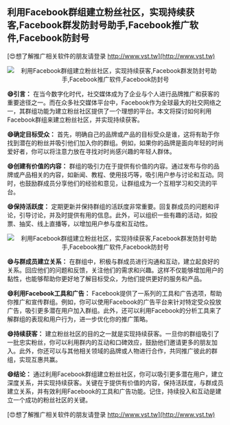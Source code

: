 ## **利用Facebook群组建立粉丝社区，实现持续获客,Facebook群发防封号助手,Facebook推广软件,Facebook防封号**

[😍想了解推广相关软件的朋友请登录 http://www.vst.tw](http://www.vst.tw)

 <center><img src="https://vst.tw/MP4/tuiguang/png/6.png" alt="利用Facebook群组建立粉丝社区，实现持续获客,Facebook群发防封号助手,Facebook推广软件,Facebook防封号"></center>

**😄引言：**
在当今数字化时代，社交媒体成为了企业与个人进行品牌推广和获客的重要途径之一。而在众多社交媒体平台中，Facebook作为全球最大的社交网络之一，其群组功能为建立粉丝社区提供了一个理想的平台。本文将探讨如何利用Facebook群组来建立粉丝社区，并实现持续获客。

**😄确定目标受众：**
首先，明确自己的品牌或产品的目标受众是谁，这将有助于你找到潜在的粉丝并吸引他们加入你的群组。例如，如果你的品牌是面向年轻的时尚爱好者，你可以将注意力放在寻找对时尚感兴趣的年轻人群体。

**😄创建有价值的内容：**
群组的吸引力在于提供有价值的内容。通过发布与你的品牌或产品相关的内容，如新闻、教程、使用技巧等，吸引用户参与讨论和互动。同时，也鼓励群成员分享他们的经验和意见，让群组成为一个互相学习和交流的平台。

**😄保持活跃度：**
定期更新并保持群组的活跃度非常重要。回复群成员的问题和评论，引导讨论，并及时提供有用的信息。此外，可以组织一些有趣的活动，如投票、抽奖、线上直播等，以增加用户参与度和互动性。

 <center><img src="https://vst.tw/MP4/tuiguang/png/7.png" alt="利用Facebook群组建立粉丝社区，实现持续获客,Facebook群发防封号助手,Facebook推广软件,Facebook防封号"></center>

**😄与群成员建立关系：**
在群组中，积极与群成员进行沟通和互动，建立起良好的关系。回应他们的问题和反馈，关注他们的需求和兴趣。这样不仅能够增加用户的黏性，也能够帮助你更好地了解目标受众，为他们提供更好的服务和产品。

**😄利用Facebook工具和广告：**
Facebook提供了一系列的工具和广告选项，帮助你推广和宣传群组。例如，你可以使用Facebook的广告平台来针对特定受众投放广告，吸引更多潜在用户加入群组。此外，还可以利用Facebook的分析工具来了解群组的表现和用户行为，进一步优化你的推广策略。

**😄持续获客：**
建立粉丝社区的目的之一就是实现持续获客。一旦你的群组吸引了一批忠实粉丝，你可以利用群内的互动和口碑效应，鼓励他们邀请更多的朋友加入。此外，你还可以与其他相关领域的品牌或人物进行合作，共同推广彼此的群组，实现互惠共赢。

**😄结论：**
通过利用Facebook群组建立粉丝社区，你可以吸引更多潜在用户，建立深度关系，并实现持续获客。关键在于提供有价值的内容，保持活跃度，与群成员建立关系，并有效利用Facebook的工具和广告功能。记住，持续投入和互动是建立一个成功的粉丝社区的关键。

[😍想了解推广相关软件的朋友请登录 http://www.vst.tw](http://www.vst.tw)



